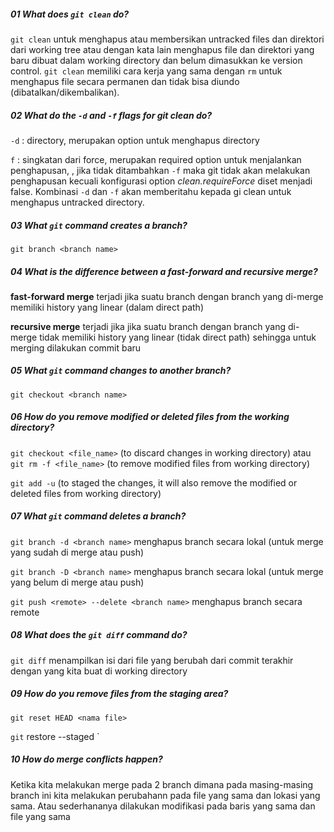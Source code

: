 

##### 01 What does `git clean` do?
`git clean` untuk menghapus atau membersikan untracked files dan direktori dari working tree atau dengan kata lain menghapus file dan direktori yang baru dibuat dalam working directory dan belum dimasukkan ke version control. `git clean` memiliki cara kerja yang sama dengan `rm` untuk menghapus file secara permanen dan tidak bisa diundo (dibatalkan/dikembalikan).

##### 02 What do the `-d` and `-f` flags for git clean do?
`-d` : directory, merupakan option untuk menghapus directory

`f` : singkatan dari force, merupakan required option untuk menjalankan penghapusan, , jika tidak ditambahkan `-f` maka git tidak akan melakukan penghapusan kecuali konfigurasi option _clean.requireForce_ diset menjadi false. Kombinasi `-d` dan `-f` akan memberitahu kepada gi clean untuk menghapus untracked directory.

##### 03 What `git` command creates a branch?
`git branch <branch name>`

##### 04 What is the difference between a fast-forward and recursive merge?
**fast-forward merge** terjadi jika suatu branch dengan branch yang di-merge memiliki history yang linear (dalam direct path)

**recursive merge** terjadi jika jika suatu branch dengan branch yang di-merge tidak memiliki history yang linear (tidak direct path) sehingga untuk merging dilakukan commit baru

##### 05 What `git` command changes to another branch?
`git checkout <branch name>`

##### 06 How do you remove modified or deleted files from the working directory?
`git checkout <file_name>` (to discard changes in working directory) atau `git rm -f <file_name>` (to remove modified files from working directory)

`git add -u` (to staged the changes, it will also remove the modified or deleted files from working directory)

##### 07 What `git` command deletes a branch?
`git branch -d <branch name>` menghapus branch secara lokal (untuk merge yang sudah di merge atau push)

`git branch -D <branch name>` menghapus branch secara lokal (untuk merge yang belum di merge atau push)

`git push <remote> --delete <branch name>` menghapus branch secara remote

##### 08 What does the `git diff` command do?
`git diff` menampilkan isi dari file yang berubah dari commit terakhir dengan yang kita buat di working directory

##### 09 How do you remove files from the staging area?
`git reset HEAD <nama file>` 

`git` restore --staged <nama file>`

##### 10 How do merge conflicts happen?
Ketika kita melakukan merge pada 2 branch dimana pada masing-masing branch ini kita melakukan perubahann pada file yang sama dan lokasi yang sama. Atau sederhananya dilakukan modifikasi pada baris yang sama dan file yang sama